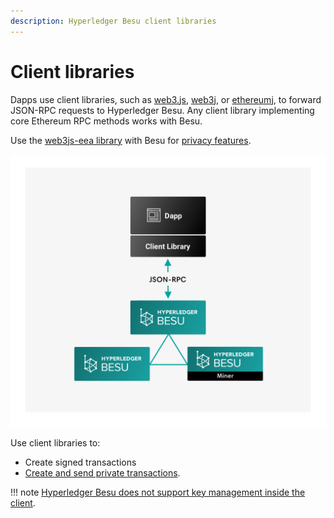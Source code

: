 ```yaml
---
description: Hyperledger Besu client libraries
---
```


# Client libraries

Dapps use client libraries, such as [web3.js](https://github.com/ethereum/web3.js/),
[web3j](https://github.com/web3j/web3j), or [ethereumj](https://github.com/ethereum/ethereumj), to
forward JSON-RPC requests to Hyperledger Besu. Any client library implementing core Ethereum RPC
methods works with Besu.

Use the [web3js-eea library](../Interact/Client-Libraries/web3js-eea.md) with Besu for
[privacy features](../../Concepts/Privacy/Privacy-Overview.md).

![Client Libraries](../../images/Hyperledger-Besu-Client-Libraries.png)

Use client libraries to:

* Create signed transactions
* [Create and send private transactions].

!!! note 
    [Hyperledger Besu does not support key management inside the client](../Send-Transactions/Account-Management.md).

<!-- Links -->
[Create and send private transactions]: ../Send-Transactions/Creating-Sending-Private-Transactions.md
